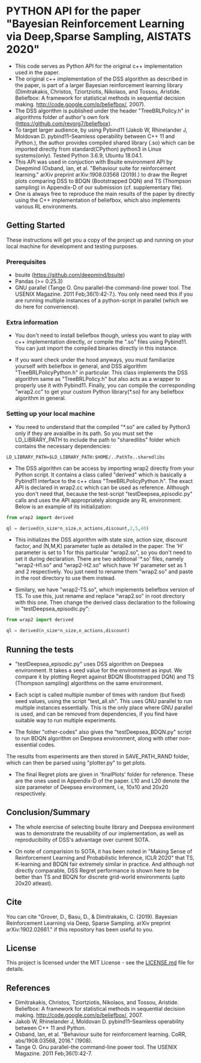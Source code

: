 # PYTHON API for the paper "Bayesian Reinforcement Learning via Deep,Sparse Sampling, AISTATS 2020"

* This code serves as Python API for the original c++ implementation used in the paper. 
* The original c++ implementation of the DSS algorithm as described in the paper, is part of a larger Bayesian reinforcement learning library (Dimitrakakis, Christos, Tziortziotis, Nikolaos, and Tossou, Aristide. Beliefbox: A framework for statistical methods in sequential decision making. http://code.google.com/p/beliefbox/, 2007). 
* The DSS algorithm is published under the header "TreeBRLPolicy.h" in algorithms folder of author's own fork (https://github.com/revorg7/beliefbox).
* To target larger audience, by using Pybind11 (Jakob W, Rhinelander J, Moldovan D. pybind11–Seamless operability between C++ 11 and Python.), the author provides compiled shared library (.so) which can be imported directly from standard(CPython) python3 in Linux systems(only). Tested Python 3.6.9, Ubuntu 18.04.1.
* This API was used in conjuction with Bsuite environment API by Deepmind (Osband, Ian, et al. "Behaviour suite for reinforcement learning." arXiv preprint arXiv:1908.03568 (2019).) to draw the Regret plots comparing DSS to BDQN (Bootstrapped DQN) and TS (Thompson sampling) in Appendix-D of our submission (cf. supplementary file).
* One is always free to reproduce the main results of the paper by directly using the C++ implementation of beliefbox, which also implements various RL environments.

## Getting Started

These instructions will get you a copy of the project up and running on your local machine for development and testing purposes.

### Prerequisites

* bsuite (https://github.com/deepmind/bsuite)
* Pandas (>= 0.25.3)
* GNU parallel (Tange O. Gnu parallel-the command-line power tool. The USENIX Magazine. 2011 Feb;36(1):42-7.). You only need need this if you are running multiple instances of a python-script in parallel (which we do here for convenience).

### Extra information
* You don't need to install beliefbox though, unless you want to play with c++ implementation directly, or compile the ".so" files using Pybind11. You can just import the compiled binaries directly in this instance. 

* If you want check under the hood anyways, you must familiarize yourself with beliefbox in general, and DSS algorithm "TreeBRLPolicyPython.h" in particular. This class implements the DSS algorithm same as "TreeBRLPolicy.h" but also acts as a wrapper to properly use it with Pybind11. Finally, you can compile the corresponding "wrap2.cc" to get your custom Python library(*.so) for any beliefbox algorithm in general.


### Setting up your local machine

* You need to understand that the compiled "*.so" are called by Python3 only if they are avaiallbe in its path. So you must set the LD_LIBRARY_PATH to include the path to "sharedlibs" folder which contains the necessary dependencies:

```
LD_LIBRARY_PATH=$LD_LIBRARY_PATH:$HOME/..PathTo..sharedlibs
```


* The DSS algorithm can be access by importing wrap2 directly from your Python script. It contains a class called "derived" which is basically a Pybind11 interface to the c++ class "TreeBRLPolicyPython.h". The exact API is declared in wrap2.cc which can be used as reference. Although you don't need that, because the test-script "testDeepsea_episodic.py" calls and uses the API appropriately alongside any RL environment. Below is an example of its initialization:

```python
from wrap2 import derived

ql = derived(n_size*n_size,n_actions,discount,2,5,40)
```

* This initializes the DSS algorithm with state size, action size, discount factor, and (N,M,K) parameter tuple as detailed in the paper. The 'H' parameter is set to 1 for this particular "wrap2.so", so you don't need to set it during declaration. There are two additional '*.so' files, namely "wrap2-H1.so" and "wrap2-H2.so" which have 'H' parameter set as 1 and 2 respectively. You just need to rename them "wrap2.so" and paste in the root directory to use them instead. 

* Similary, we have "wrap2-TS.so", which implements beliefbox version of TS. To use this, just rename and replace "wrap2.so" in root directory with this one. Then change the derived class declaration to the following in "testDeepsea_episodic.py":

```python
from wrap2 import derived

ql = derived(n_size*n_size,n_actions,discount)
```

## Running the tests

* "testDeepsea_episodic.py" uses DSS algorithm on Deepsea environment. It takes a seed value for the environment as input. We compare it by plotting Regret against BDQN (Bootstrapped DQN) and TS (Thompson sampling) algorithms on the same environment.

* Each scipt is called multiple number of times with random (but fixed) seed values, using the script "test_all.sh". This uses GNU parallel to run multiple instances essentially. This is the only place where GNU parallel is used, and can be removed from dependencies, if you find have suitable way to run multiple experiments.

* The folder "other-codes" also gives the "testDeepsea_BDQN.py" script to run BDQN algorithm on Deepsea environment, along with other non-essential codes.

The results from experiments are then stored in SAVE_PATH_RAND folder, which can then be parsed using "plotter.py" to get plots.

* The final Regret plots are given in 'finalPlots' folder for reference. These are the ones used in Appendix-D of the paper. L10 and L20 denote the size parameter of Deepsea environment, i.e, 10x10 and 20x20 respectively.

## Conclusion/Summary

* The whole exercise of selecting bsuite library and Deepsea environment was to demonstrate the reusability of our implementation, as well as reproducibility of DSS's advantage over current SOTA.

* On note of comparision to SOTA, it has been noted in "Making Sense of Reinforcement Learning and Probabilistic Inference, ICLR 2020" that TS, K-learning and BDQN fair extremely similar in practice. And although not directly comparable, DSS Regret performance is shown here to be better than TS and BDQN for discrete grid-world environments (upto 20x20 atleast).

## Cite

You can cite "Grover, D., Basu, D., & Dimitrakakis, C. (2019). Bayesian Reinforcement Learning via Deep, Sparse Sampling. arXiv preprint arXiv:1902.02661." if this repository has been useful to you.

## License

This project is licensed under the MIT License - see the [LICENSE.md](LICENSE.md) file for details.

## References

* Dimitrakakis, Christos, Tziortziotis, Nikolaos, and Tossou, Aristide. Beliefbox: A framework for statistical methods in sequential decision making. http://code.google.com/p/beliefbox/, 2007.
* Jakob W, Rhinelander J, Moldovan D. pybind11–Seamless operability between C++ 11 and Python.
* Osband, Ian, et al. "Behaviour suite for reinforcement learning. CoRR, abs/1908.03568, 2016." (1908).
* Tange O. Gnu parallel-the command-line power tool. The USENIX Magazine. 2011 Feb;36(1):42-7.

